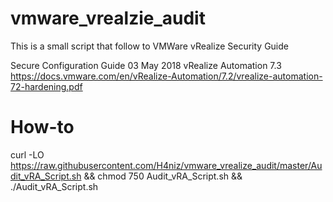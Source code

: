 # vmware_vrealzie_audit
This is a small script that follow to VMWare vRealize Security Guide

Secure Configuration
Guide
03 May 2018
vRealize Automation 7.3
https://docs.vmware.com/en/vRealize-Automation/7.2/vrealize-automation-72-hardening.pdf

# How-to
curl -LO https://raw.githubusercontent.com/H4niz/vmware_vrealize_audit/master/Audit_vRA_Script.sh && chmod 750 Audit_vRA_Script.sh && ./Audit_vRA_Script.sh
